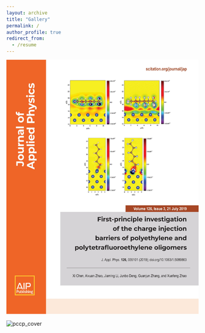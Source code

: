 ```yaml
---
layout: archive
title: "Gallery"
permalink: /
author_profile: true
redirect_from:
  - /resume
---
```


![jap_cover](images/jap_cover.jpeg "Academic Pages template example")

![pccp_cover](images/pccp_cover.png "Academic Pages template example")
